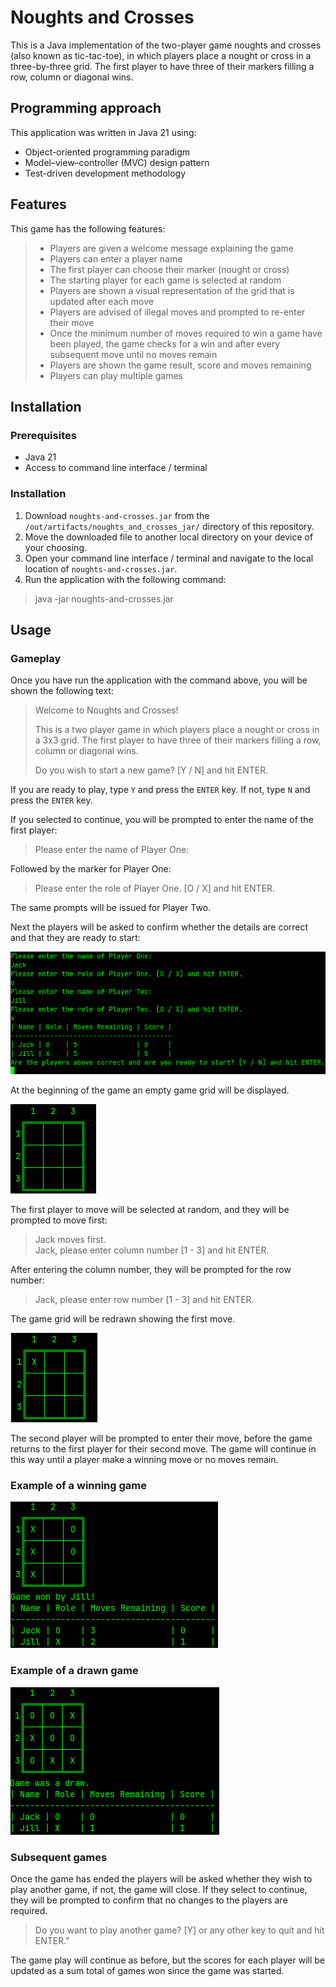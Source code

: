 # Noughts and Crosses
This is a Java implementation of the two-player game noughts and crosses (also known as tic-tac-toe), in which players place a nought or cross in a three-by-three grid. The first player to have three of their markers filling a row, column or diagonal wins.

## Programming approach
This application was written in Java 21 using:
* Object-oriented programming paradigm
* Model–view–controller (MVC) design pattern
* Test-driven development methodology

## Features
This game has the following features:
>* Players are given a welcome message explaining the game
>* Players can enter a player name
>* The first player can choose their marker (nought or cross)
>* The starting player for each game is selected at random
>* Players are shown a visual representation of the grid that is updated after each move
>* Players are advised of illegal moves and prompted to re-enter their move
>* Once the minimum number of moves required to win a game have been played, the game checks for a win and after every subsequent move until no moves remain
>* Players are shown the game result, score and moves remaining
>* Players can play multiple games

## Installation

### Prerequisites
* Java 21
* Access to command line interface / terminal

### Installation

1. Download `noughts-and-crosses.jar` from the `/out/artifacts/noughts_and_crosses_jar/` directory of this repository.
2. Move the downloaded file to another local directory on your device of your choosing.
3. Open your command line interface / terminal and navigate to the local location of `noughts-and-crosses.jar`.
4. Run the application with the following command:

> java -jar noughts-and-crosses.jar

## Usage
### Gameplay
Once you have run the application with the command above, you will be shown the following text:
> Welcome to Noughts and Crosses!
>
>This is a two player game in which players place a nought or cross in a 3x3 grid.
>The first player to have three of their markers filling a row, column or diagonal wins.
>
>Do you wish to start a new game? [Y / N] and hit ENTER.

If you are ready to play, type `Y` and press the `ENTER` key. If not, type `N` and press the `ENTER` key.

If you selected to continue, you will be prompted to enter the name of the first player:
> Please enter the name of Player One: 

Followed by the marker for Player One:
> Please enter the role of Player One. [O / X] and hit ENTER.

The same prompts will be issued for Player Two.

Next the players will be asked to confirm whether the details are correct and that they are ready to start:

![Player details](/screenshots/Screenshot-Player-Details.png "Player details")

At the beginning of the game an empty game grid will be displayed.

![Empty grid](/screenshots/Screenshot-Empty-Grid.png "Empty game grid")

The first player to move will be selected at random, and they will be prompted to move first:
>Jack moves first.<br />
>Jack, please enter column number [1 - 3] and hit ENTER.

After entering the column number, they will be prompted for the row number:
>Jack, please enter row number [1 - 3] and hit ENTER.

The game grid will be redrawn showing the first move.

![First move](/screenshots/Screenshot-First-Move.png "First move")

The second player will be prompted to enter their move, before the game returns to the first player for their second move.
The game will continue in this way until a player make a winning move or no moves remain.

### Example of a winning game

![Winning game](/screenshots/Screenshot-Winning-Game.png "Winning game")

### Example of a drawn game

![Drawn game](/screenshots/Screenshot-Drawn-Game.png "Drawn game")

### Subsequent games
Once the game has ended the players will be asked whether they wish to play another game, if not, the game will close. If they select to continue, they will be prompted to confirm that no changes to the players are required.

>Do you want to play another game? [Y] or any other key to quit and hit ENTER."

The game play will continue as before, but the scores for each player will be updated as a sum total of games won since the game was started.
